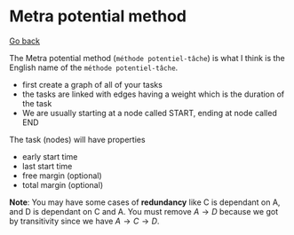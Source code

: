 # Metra potential method

[Go back](..#scheduling-problem)

The Metra potential method (`méthode potentiel-tâche`)
is what I think is the English name
of the `méthode potentiel-tâche`.

* first create a graph of all of your tasks
* the tasks are linked with edges having a weight which
is the duration of the task
* We are usually starting at a node called START, ending at node called END

The task (nodes) will have properties

* early start time
* last start time
* free margin (optional)
* total margin (optional)

**Note**: You may have some cases of **redundancy** like
C is dependant on A, and D is dependant on C and A. You must
remove $A \to D$ because we got by transitivity
since we have $A \to C \to D$.